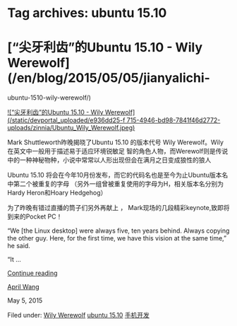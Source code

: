 





# Tag archives: ubuntu 15.10





#  [“尖牙利齿”的Ubuntu 15.10 - Wily Werewolf](/en/blog/2015/05/05/jianyalichi-
ubuntu-1510-wily-werewolf/)

[ ![“尖牙利齿”的Ubuntu 15.10 - Wily Werewolf](/static/devportal_uploaded/e936dd25-f
715-4946-bd98-7841f46d2772-uploads/zinnia/Ubuntu_Wily_Werewolf.jpeg)
](/en/blog/2015/05/05/jianyalichi-ubuntu-1510-wily-werewolf/)

Mark Shuttleworth昨晚揭晓了Ubuntu 15.10 的版本代号 Wily Werewolf。Wily在英文中一般用于描述易于适应环境锐敏足
智的角色人物，而Werewolf则是传说中的一种神秘物种，小说中常常以人形出现但会在满月之日变成狼性的狼人

Ubuntu 15.10 将会在今年10月份发布，而它的代码名也是至今为止Ubuntu版本名中第二个被重复的字母
（另外一组曾被重复使用的字母为H，相关版本名分别为Hardy Heron和Hoary Hedgehog）

为了昨晚有错过直播的筒子们另外再献上 ， Mark现场的几段精彩keynote,致即将到来的Pocket PC！

“We [the Linux desktop] were always five, ten years behind. Always copying the
other guy. Here, for the first time, we have this vision at the same time,” he
said.

“It ...

[Continue reading](/en/blog/2015/05/05/jianyalichi-ubuntu-1510-wily-werewolf/)

[April Wang](/en/blog/authors/aprilswang/)

May 5, 2015

Filed under: [Wily Werewolf](/en/blog/tags/Wily%20Werewolf/) [ubuntu
15.10](/en/blog/tags/ubuntu%2015.10/)
[手机开发](/en/blog/tags/%E6%89%8B%E6%9C%BA%E5%BC%80%E5%8F%91/)





